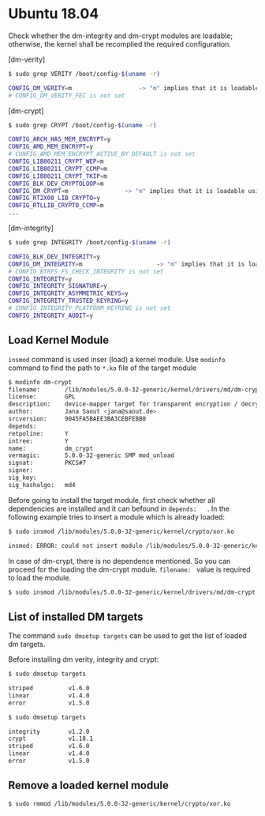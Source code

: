 # Ubuntu 18.04

Check whether the dm-integrity and dm-crypt modules are loadable; otherwise, the kernel shall be recomplied the required configuration.

[dm-verity]

```bash
$ sudo grep VERITY /boot/config-$(uname -r)

CONFIG_DM_VERITY=m                   -> "m" implies that it is loadable using `insmod`
# CONFIG_DM_VERITY_FEC is not set
```

[dm-crypt]

```bash
$ sudo grep CRYPT /boot/config-$(uname -r)

CONFIG_ARCH_HAS_MEM_ENCRYPT=y
CONFIG_AMD_MEM_ENCRYPT=y
# CONFIG_AMD_MEM_ENCRYPT_ACTIVE_BY_DEFAULT is not set
CONFIG_LIB80211_CRYPT_WEP=m
CONFIG_LIB80211_CRYPT_CCMP=m
CONFIG_LIB80211_CRYPT_TKIP=m
CONFIG_BLK_DEV_CRYPTOLOOP=m
CONFIG_DM_CRYPT=m                -> "m" implies that it is loadable using `insmod`
CONFIG_RT2X00_LIB_CRYPTO=y
CONFIG_RTLLIB_CRYPTO_CCMP=m
...
```

[dm-integrity]

```bash
$ sudo grep INTEGRITY /boot/config-$(uname -r)

CONFIG_BLK_DEV_INTEGRITY=y
CONFIG_DM_INTEGRITY=m                     -> "m" implies that it is loadable using `insmod`
# CONFIG_BTRFS_FS_CHECK_INTEGRITY is not set
CONFIG_INTEGRITY=y
CONFIG_INTEGRITY_SIGNATURE=y
CONFIG_INTEGRITY_ASYMMETRIC_KEYS=y
CONFIG_INTEGRITY_TRUSTED_KEYRING=y
# CONFIG_INTEGRITY_PLATFORM_KEYRING is not set
CONFIG_INTEGRITY_AUDIT=y
```

## Load Kernel Module

`insmod` command is used inser (load) a kernel module. 
Use `modinfo` command to find the path to `*.ko` file of the target module

```bash
$ modinfo dm-crypt
filename:       /lib/modules/5.0.0-32-generic/kernel/drivers/md/dm-crypt.ko
license:        GPL
description:    device-mapper target for transparent encryption / decryption
author:         Jana Saout <jana@saout.de>
srcversion:     9045FA5BAEE3BA3CEBFEBB0
depends:        
retpoline:      Y
intree:         Y
name:           dm_crypt
vermagic:       5.0.0-32-generic SMP mod_unload 
signat:         PKCS#7
signer:         
sig_key:        
sig_hashalgo:   md4
```
Before going to install the target module, first check whether all dependencies are installed and it can befound 
in `depends:   `. In the following example tries to insert a module which is already loaded:

```bash
$ sudo insmod /lib/modules/5.0.0-32-generic/kernel/crypto/xor.ko 

insmod: ERROR: could not insert module /lib/modules/5.0.0-32-generic/kernel/crypto/xor.ko: File exists
```

In case of dm-crypt, there is no dependence mentioned. So you can proceed for the loading the dm-crypt module. `filename: ` value is required to load the module.

```bash
$ sudo insmod /lib/modules/5.0.0-32-generic/kernel/drivers/md/dm-crypt.ko
```

## List of installed DM targets

The command `sudo dmsetup targets` can be used to get the list of loaded dm targets.

Before installing dm verity, integrity and crypt:

```bash
$ sudo dmsetup targets

striped          v1.6.0
linear           v1.4.0
error            v1.5.0
```

```bash
$ sudo dmsetup targets

integrity        v1.2.0
crypt            v1.18.1
striped          v1.6.0
linear           v1.4.0
error            v1.5.0
```
## Remove a loaded kernel module

```bash
$ sudo rmmod /lib/modules/5.0.0-32-generic/kernel/crypto/xor.ko 
```
